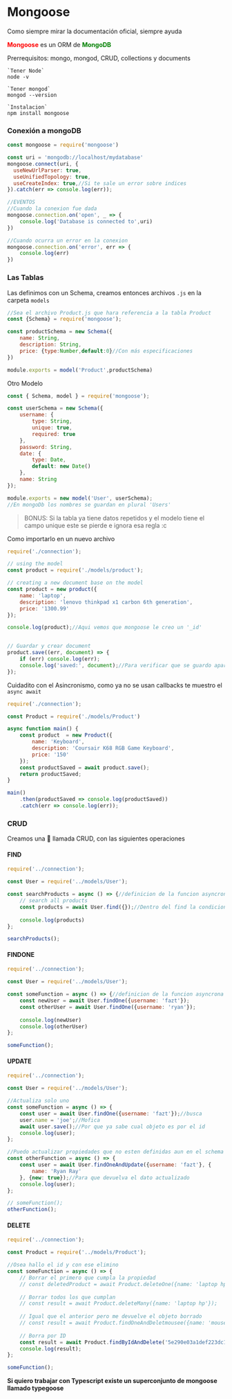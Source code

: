 # Mongoose

Como siempre mirar la documentación oficial, siempre ayuda

<span style='color:red'>**Mongoose**</span> es un ORM de <span style='color:green'>**MongoDB**</span>

Prerrequisitos: mongo, mongod, CRUD, collections y documents

 ````shell
`Tener Node`
node -v

`Tener mongod`
mongod --version

`Instalacion`
npm install mongoose
 ````

### Conexión a mongoDB

````javascript
const mongoose = require('mongoose')

const uri = 'mongodb://localhost/mydatabase'
mongoose.connect(uri, {
  useNewUrlParser: true,
  useUnifiedTopology: true,
  useCreateIndex: true,//Si te sale un error sobre indices
}).catch(err => console.log(err));

//EVENTOS
//Cuando la conexion fue dada
mongoose.connection.on('open', _ => {
    console.log('Database is connected to',uri)
})

//Cuando ocurra un error en la conexion
mongoose.connection.on('error', err => {
    console.log(err)
})
````

### Las Tablas

Las definimos con un Schema, creamos entonces archivos `.js` en la carpeta `models`

````javascript
//Sea el archivo Product.js que hara referencia a la tabla Product
const {Schema} = require('mongoose');

const productSchema = new Schema({
    name: String,
    description: String,
    price: {type:Number,default:0}//Con más especificaciones
})

module.exports = model('Product',productSchema)
````

Otro Modelo

````javascript
const { Schema, model } = require('mongoose');

const userSchema = new Schema({
    username: {
        type: String,
        unique: true,
        required: true
    },
    password: String,
    date: {
        type: Date,
        default: new Date()
    },
    name: String
});

module.exports = new model('User', userSchema);
//En mongoDb los nombres se guardan en plural 'Users'
````

> BONUS: Si la tabla ya tiene datos repetidos y el modelo tiene el campo unique este se pierde e ignora esa regla :c

Como importarlo en un nuevo archivo

````javascript
require('./connection');

// using the model 
const product = require('./models/product');

// creating a new document base on the model
const product = new product({
    name: 'laptop',
    description: 'lenovo thinkpad x1 carbon 6th generation',
    price: '1300.99'
});

console.log(product);//Aqui vemos que mongoose le creo un '_id'


// Guardar y crear document
product.save((err, document) => {
    if (err) console.log(err);
    console.log('saved:', document);//Para verificar que se guardo aparecera un campo '__v'
});
````

Cuidadito con el Asincronismo, como ya no se usan callbacks te muestro el `async await`

````javascript
require('./connection');

const Product = require('./models/Product')

async function main() {
    const product  = new Product({
        name: 'Keyboard',
        description: 'Coursair K68 RGB Game Keyboard',
        price: '150'
    });
    const productSaved = await product.save();
    return productSaved;
}

main()
    .then(productSaved => console.log(productSaved))
    .catch(err => console.log(err));
````

### CRUD

Creamos una :file_folder: llamada CRUD, con las siguientes operaciones

#### FIND

````javascript
require('../connection');

const User = require('../models/User');

const searchProducts = async () => {//definicion de la funcion asyncrona
    // search all products
    const products = await User.find({});//Dentro del find la condicion
    
    console.log(products)
};

searchProducts();
````

#### FINDONE

````javascript
require('../connection');

const User = require('../models/User');

const someFunction = async () => {//definicion de la funcion asyncrona
    const newUser = await User.findOne({username: 'fazt'});
    const otherUser = await User.findOne({username: 'ryan'});
    
    console.log(newUser)
    console.log(otherUser)
};

someFunction();
````

#### UPDATE

````javascript
require('../connection');

const User = require('../models/User');

//Actualiza solo uno
const someFunction = async () => {
    const user = await User.findOne({username: 'fazt'});//busca
    user.name = 'joe';//Mofica
    await user.save();//Por que ya sabe cual objeto es por el id
    console.log(user);
};

//Puedo actualizar propiedades que no esten definidas aun en el schema
const otherFunction = async () => {
    const user = await User.findOneAndUpdate({username: 'fazt'}, {
        name: 'Ryan Ray'
    }, {new: true});//Para que devuelva el dato actualizado
    console.log(user);
};

// someFunction();
otherFunction();
````

#### DELETE

````javascript
require('../connection');

const Product = require('../models/Product');

//Osea hallo el id y con ese elimino
const someFunction = async () => {
    // Borrar el primero que cumpla la propiedad
    // const deletedProduct = await Product.deleteOne({name: 'laptop hp'});
    
    // Borrar todos los que cumplan
    // const result = await Product.deleteMany({name: 'laptop hp'});
    
    // Igual que el anterior pero me devuelve el objeto borrado
    // const result = await Product.findOneAndDeletmousee({name: 'mouse'});
    
    // Borra por ID
    const result = await Product.findByIdAndDelete('5e290e03a1def223dc11c70d');
    console.log(result);
};

someFunction();
````

**Si quiero trabajar con Typescript  existe un superconjunto de mongoose llamado typegoose**

